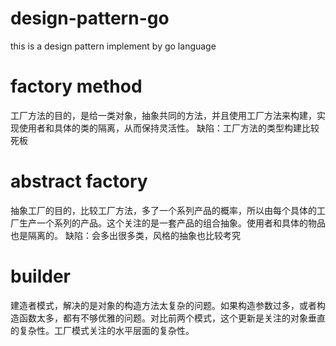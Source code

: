 # design-pattern-go
this is a design pattern implement by go language

# factory method
工厂方法的目的，是给一类对象，抽象共同的方法，并且使用工厂方法来构建，实现使用者和具体的类的隔离，从而保持灵活性。
缺陷：工厂方法的类型构建比较死板

# abstract factory
抽象工厂的目的，比较工厂方法，多了一个系列产品的概率，所以由每个具体的工厂生产一个系列的产品。这个关注的是一套产品的组合抽象。使用者和具体的物品也是隔离的。
缺陷：会多出很多类，风格的抽象也比较考究


# builder
建造者模式，解决的是对象的构造方法太复杂的问题。如果构造参数过多，或者构造函数太多，都有不够优雅的问题。对比前两个模式，这个更新是关注的对象垂直的复杂性。工厂模式关注的水平层面的复杂性。

